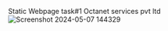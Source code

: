 Static Webpage task#1 Octanet services pvt ltd
![Screenshot 2024-05-07 144329](https://github.com/Nandakishore-cmd/Website/assets/82994669/20796641-5ba8-4a8b-97a2-f05427ea054a)
